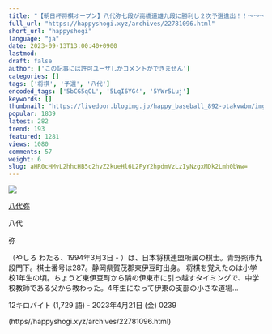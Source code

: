 ```yaml
---
title: "【朝日杯将棋オープン】八代弥七段が高橋道雄九段に勝利し２次予選進出！！～～～。 "
full_url: "https://happyshogi.xyz/archives/22781096.html"
short_url: "happyshogi"
language: "ja"
date: 2023-09-13T13:00:40+0900
lastmod: 
draft: false
author: ['この記事には許可ユーザしかコメントができません']
categories: []
tags: ['将棋', '予選', '八代']
encoded_tags: ['5bCG5qOL', '5LqI6YG4', '5YWr5Luj']
keywords: []
thumbnail: "https://livedoor.blogimg.jp/happy_baseball_892-otakvwbm/imgs/d/4/d45f94ce-s.jpg"
popular: 1839
latest: 282
trend: 193
featured: 1281
views: 1080
comments: 57
weight: 6
slug: aHR0cHMvL2hhcHB5c2hvZ2kueHl6L2FyY2hpdmVzLzIyNzgxMDk2Lmh0bWw=
---
```


![](https://livedoor.blogimg.jp/happy_baseball_892-otakvwbm/imgs/d/4/d45f94ce-s.jpg)

<div><a target='_blank' href='https//ja.wikipedia.org/wiki/%E5%85%AB%E4%BB%A3%E5%BC%A5' title='八代弥'><p>八代弥</p></a> <p class='searchresult'><p>八代</p> <p>弥</p>（やしろ わたる、1994年3月3日 - ）は、日本将棋連盟所属の棋士。青野照市九段門下。棋士番号は287。静岡県賀茂郡東伊豆町出身。 将棋を覚えたのは小学校1年生の頃。ちょうど東伊豆町から隣の伊東市に引っ越すタイミングで、中学校教師である父から教わった。4年生になって伊東の支部の小さな道場…</p> <p class='mw-search-result-data'>12キロバイト (1,729 語) - 2023年4月21日 (金) 0239</p></div>

(https//happyshogi.xyz/archives/22781096.html)

